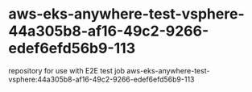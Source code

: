 # aws-eks-anywhere-test-vsphere-44a305b8-af16-49c2-9266-edef6efd56b9-113
repository for use with E2E test job aws-eks-anywhere-test-vsphere:44a305b8-af16-49c2-9266-edef6efd56b9-113
